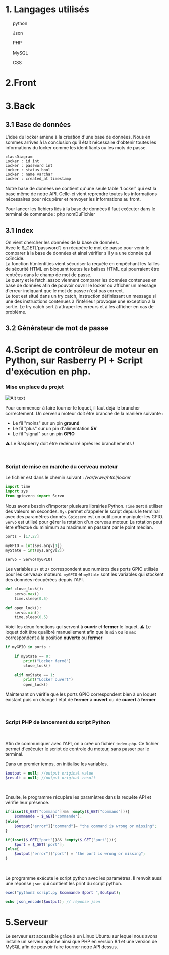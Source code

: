 # 1. Langages utilisés
<div><ul>
python
</ul>
<ul>
Json
</ul><ul>
PHP
</ul><ul>
MySQL
</ul>
<ul>
CSS
</ul>
</div>

# 2.Front

# 3.Back
## 3.1 Base de données
L'idée du locker amène à la création d'une base de données. Nous en sommes arrivés à la conclusion qu'il était nécessaire d'obtenir toutes les informations du locker comme les identifiants ou les mots de passe.
```mermaid 
classDiagram
Locker : id int
Locker : password int
Locker : status bool
Locker : name varchar
Locker : created_at timestamp
```
Notre base de données ne contient qu'une seule table 'Locker' qui est la base même de notre API. Celle-ci vient reprendre toutes les informations nécessaires pour récupérer et renvoyer les informations au front.

Pour lancer les fichiers liés à la base de données il faut exécuter dans le terminal de commande :
php nomDuFichier

## 3.1 Index

On vient chercher les données de la base de données. <br>
Avec le $_GET['password'] on récupère le mot de passe pour venir le comparer à la base de données et ainsi vérifier s'il y a une donnée qui coïncide.<br>
La fonction htmlentities vient sécuriser la requête en empêchant les failles de sécurité HTML en bloquant toutes les balises HTML qui pourraient être rentrées dans le champ de mot de passe.<br>
Le query et le fetch_assoc viennent comparer les données contenues en base de données afin de pouvoir ouvrir le locker ou afficher un message d'erreur indiquant que le mot de passe n'est pas correct.<br> 
Le tout est situé dans un try catch, instruction définissant un message si une des instructions contenues à l'intérieur provoque une exception à la sortie. Le try catch sert à attraper les erreurs et à les afficher en cas de problème.<br>

## 3.2 Générateur de mot de passe






# 4.Script de contrôleur de moteur en Python, sur Rasberry PI + Script d'exécution en php. 

### Mise en place du projet

![Alt text](https://encrypted-tbn0.gstatic.com/images?q=tbn:ANd9GcQ2fMjq7Pfcowp_Ag5WNcoOQdaCLNDXAV_lrpW76wNYDEgwp4O1aHbIVA1UNMRhLqnTAJg&usqp=CAU)

Pour commencer à faire tourner le loquet, il faut déjà le brancher correctement. Un cerveau moteur doit être branché de la manière suivante :
- Le fil "moins" sur un pin **ground**
- Le fil "plus" sur un pin d'alimentation **5V**
- Le fil "signal" sur un pin **GPIO**

:warning: Le Raspberry doit être redémarré après les branchements !

<br/>

### Script de mise en marche du cerveau moteur

Le fichier est dans le chemin suivant : */var/www/html/locker*
<br/>
```python
import time
import sys
from gpiozero import Servo
```
Nous avons besoin d'importer plusieurs librairies Python. 
```Time``` sert à utiliser des valeurs en secondes.
```Sys``` permet d'appeler le script depuis le terminal avec des paramètres donnés.
```Gpiozero``` est un outil pour manipuler les GPIO. 
```Servo``` est utilisé pour gérer la rotation d'un cerveau moteur. La rotation peut être effectué du minimum au maximum en passant par le point médian.
<br/>
```python
ports = [17,27]

myGPIO = int(sys.argv[1])
myState = int(sys.argv[2])

servo = Servo(myGPIO)
```
Les variables ```17``` et ```27``` correspondent aux numéros des ports GPIO utilisés pour les cerveaux moteurs.
```myGPIO``` et ```myState``` sont les variables qui stockent des données récupérées depuis l'API.
<br/>
```python
def close_lock():
	servo.max()
	time.sleep(0.5)
	
def open_lock():
	servo.min()
	time.sleep(0.5)
```
Voici les deux fonctions qui servent à **ouvrir** et **fermer** le loquet. 
:warning: Le loquet doit être qualibré manuellement afin que le ```min``` ou le ```max``` correspondent à la position **ouverte** ou **fermer**
<br/>

```python
if myGPIO in ports :
	
	if myState == 0:
		print("Locker fermé")
		close_lock()
		
	elif myState == 1:
		print("Locker ouvert")
		open_lock()
```
Maintenant on vérifie que les ports GPIO correspondent bien à un loquet existant puis on change l'état de **fermer** à **ouvert** ou de **ouvert** à **fermer**

<br/>

### Script PHP de lancement du script Python

<br/>

Afin de communiquer avec l'API, on a crée un fichier ```index.php```. Ce fichier permet d'exécuter le script de controle du moteur, sans passer par le terminal. 

Dans un premier temps, on initialise les variables.

```php
$output = null; //output original value
$result = null; //output original result
```
 <br/>

Ensuite, le programme récupère les paramètres dans la requête API et vérifie leur présence. 


```php
if(isset($_GET["command"])&& !empty($_GET["command"])){
    $commande = $_GET['commande'];
}else{
    $output["error"]["command"]= "the command is wrong or missing";
}

if(isset($_GET["port"])&& !empty($_GET["port"])){
    $port = $_GET['port'];
}else{
    $output["error"]["port"] = "the port is wrong or missing";
}
```
<br/>

Le programme exécute le script python avec les paramètres. Il renvoit aussi une réponse ```json``` qui contient les print du script python.

```php
exec("python3 script.py $commande $port ",$output); 

echo json_encode($output); // réponse json
```

# 5.Serveur

Le serveur est accessible grâce à un Linux Ubuntu sur lequel nous avons installé un serveur apache ainsi que PHP en version 8.1 et une version de MySQL afin de pouvoir faire tourner notre API dessus.
